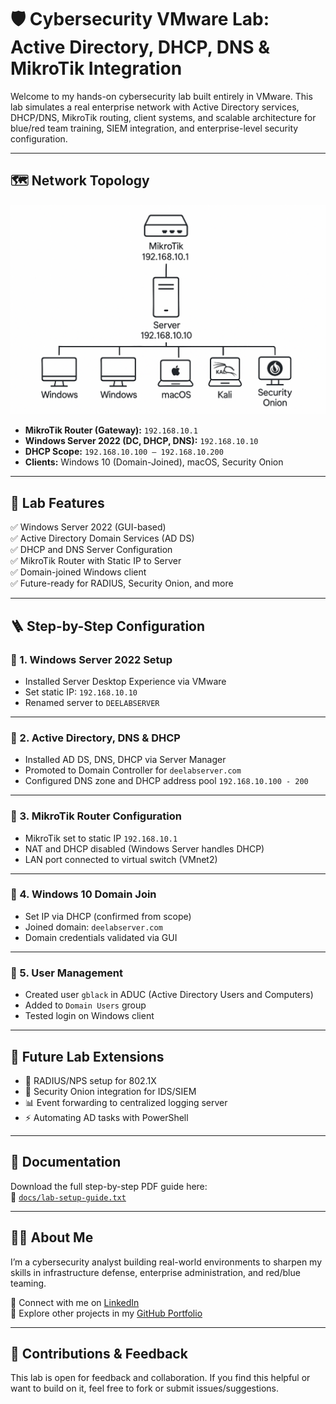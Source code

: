 # 🛡️ Cybersecurity VMware Lab: Active Directory, DHCP, DNS & MikroTik Integration

Welcome to my hands-on cybersecurity lab built entirely in VMware. This lab simulates a real enterprise network with Active Directory services, DHCP/DNS, MikroTik routing, client systems, and scalable architecture for blue/red team training, SIEM integration, and enterprise-level security configuration.

---

## 🗺️ Network Topology

![Lab Diagram](./network_topology/lab-diagram.png)

- **MikroTik Router (Gateway):** `192.168.10.1`
- **Windows Server 2022 (DC, DHCP, DNS):** `192.168.10.10`
- **DHCP Scope:** `192.168.10.100 – 192.168.10.200`
- **Clients:** Windows 10 (Domain-Joined), macOS, Security Onion

---

## 🔧 Lab Features

✅ Windows Server 2022 (GUI-based)  
✅ Active Directory Domain Services (AD DS)  
✅ DHCP and DNS Server Configuration  
✅ MikroTik Router with Static IP to Server  
✅ Domain-joined Windows client  
✅ Future-ready for RADIUS, Security Onion, and more

---

## 🪜 Step-by-Step Configuration

### 📌 1. Windows Server 2022 Setup
- Installed Server Desktop Experience via VMware
- Set static IP: `192.168.10.10`
- Renamed server to `DEELABSERVER`

---

### 📌 2. Active Directory, DNS & DHCP
- Installed AD DS, DNS, DHCP via Server Manager
- Promoted to Domain Controller for `deelabserver.com`
- Configured DNS zone and DHCP address pool `192.168.10.100 - 200`

---

### 📌 3. MikroTik Router Configuration
- MikroTik set to static IP `192.168.10.1`
- NAT and DHCP disabled (Windows Server handles DHCP)
- LAN port connected to virtual switch (VMnet2)

---

### 📌 4. Windows 10 Domain Join
- Set IP via DHCP (confirmed from scope)
- Joined domain: `deelabserver.com`
- Domain credentials validated via GUI

---

### 📌 5. User Management
- Created user `gblack` in ADUC (Active Directory Users and Computers)
- Added to `Domain Users` group
- Tested login on Windows client

---

## 🔮 Future Lab Extensions
- 🔐 RADIUS/NPS setup for 802.1X
- 🧱 Security Onion integration for IDS/SIEM
- 📊 Event forwarding to centralized logging server
- ⚡️ Automating AD tasks with PowerShell

---

## 📖 Documentation
Download the full step-by-step PDF guide here:  
📄 [`docs/lab-setup-guide.txt`](./docs/lab-setup-guide.txt)

---

## 🧑‍💻 About Me

I’m a cybersecurity analyst building real-world environments to sharpen my skills in infrastructure defense, enterprise administration, and red/blue teaming.

🔗 Connect with me on [LinkedIn](https://www.linkedin.com/in/ediomobrendan)  
📂 Explore other projects in my [GitHub Portfolio](https://github.com/Ecbrendan)

---

## 📢 Contributions & Feedback

This lab is open for feedback and collaboration. If you find this helpful or want to build on it, feel free to fork or submit issues/suggestions.


